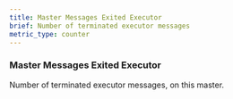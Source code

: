 ```yaml
---
title: Master Messages Exited Executor
brief: Number of terminated executor messages
metric_type: counter
---
```

### Master Messages Exited Executor

Number of terminated executor messages, on this master.